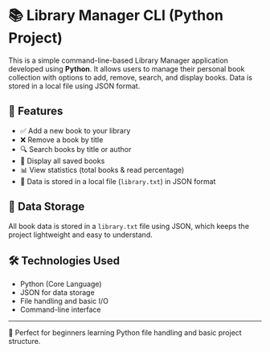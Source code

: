 # 📚 Library Manager CLI (Python Project)

This is a simple command-line-based Library Manager application developed using **Python**. It allows users to manage their personal book collection with options to add, remove, search, and display books. Data is stored in a local file using JSON format.

## 🚀 Features

- ✅ Add a new book to your library  
- ❌ Remove a book by title  
- 🔍 Search books by title or author  
- 📃 Display all saved books  
- 📊 View statistics (total books & read percentage)  
- 💾 Data is stored in a local file (`library.txt`) in JSON format  

## 💾 Data Storage

All book data is stored in a `library.txt` file using JSON, which keeps the project lightweight and easy to understand.

## 🛠 Technologies Used

- Python (Core Language)
- JSON for data storage
- File handling and basic I/O
- Command-line interface

---

🎯 Perfect for beginners learning Python file handling and basic project structure.

